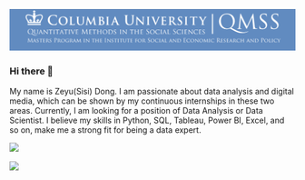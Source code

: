 [![Header](header.png "Header")](https://some-url.dev/)

### Hi there 👋

<!--
**SisiDzy/SisiDzy** is a ✨ _special_ ✨ repository because its `README.md` (this file) appears on your GitHub profile.

Here are some ideas to get you started:

- 🔭 I’m currently working on ...
- 🌱 I’m currently learning ...
- 👯 I’m looking to collaborate on ...
- 🤔 I’m looking for help with ...
- 💬 Ask me about ...
- 📫 How to reach me: ...
- 😄 Pronouns: ...
- ⚡ Fun fact: ...
-->

My name is Zeyu(Sisi) Dong. I am passionate about data analysis and digital media, which can be shown by my continuous internships in these two areas. Currently, I am looking for a position of Data Analysis or Data Scientist. I believe my skills in Python, SQL, Tableau, Power BI, Excel, and so on, make me a strong fit for being a data expert.


![](https://img.shields.io/badge/<WORD_ON_LEFT>-<WORD_ON_RIGHT>-informational?style=flat&logo=<LOGO_NAME>&logoColor=white&color=2bbc8a)

![](https://img.shields.io/badge/<WORD_ON_LEFT>-<WORD_ON_RIGHT>-informational?style=flat&logo=data:image/svg%2bxml;base64,<BASE64_DATA>)
